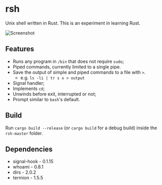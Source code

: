 # rsh

Unix shell written in Rust. This is an experiment in learning Rust.

![Screenshot](https://user-images.githubusercontent.com/36349314/84598912-82947d00-ae44-11ea-8673-6e76574304e9.png)


## Features

* Runs any program in `/bin` that does not require `sudo`;
* Piped commands, currently limited to a single pipe.
* Save the output of simple and piped commands to a file with `>`.
    * e.g. `ls -li | tr s x > output`
* Signal handler;
* Implements `cd`;
* Unwinds before exit, interrupted or not;
* Prompt similar to `bash`'s default.

## Build

Run `cargo build --release` (or `cargo build` for a debug build) inside the `rsh-master` folder.

## Dependencies

* signal-hook - 0.1.15
* whoami      - 0.8.1
* dirs        - 2.0.2
* termion     - 1.5.5
